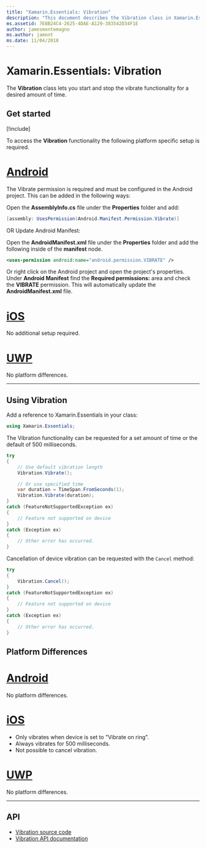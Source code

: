 ```yaml
---
title: "Xamarin.Essentials: Vibration"
description: "This document describes the Vibration class in Xamarin.Essentials, which lets you start and stop the vibrate functionality for a desired amount of time."
ms.assetid: 7E8B24C4-2625-4DAE-A129-383542D34F1E
author: jamesmontemagno
ms.author: jamont
ms.date: 11/04/2018
---
```


# Xamarin.Essentials: Vibration

The **Vibration** class lets you start and stop the vibrate functionality for a desired amount of time.

## Get started

[!include[](~/essentials/includes/get-started.md)]

To access the **Vibration** functionality the following platform specific setup is required.

# [Android](#tab/android)

The Vibrate permission is required and must be configured in the Android project. This can be added in the following ways:

Open the **AssemblyInfo.cs** file under the **Properties** folder and add:

```csharp
[assembly: UsesPermission(Android.Manifest.Permission.Vibrate)]
```

OR Update Android Manifest:

Open the **AndroidManifest.xml** file under the **Properties** folder and add the following inside of the **manifest** node.

```xml
<uses-permission android:name="android.permission.VIBRATE" />
```

Or right click on the Android project and open the project's properties. Under **Android Manifest** find the **Required permissions:** area and check the **VIBRATE** permission. This will automatically update the **AndroidManifest.xml** file.

# [iOS](#tab/ios)

No additional setup required.

# [UWP](#tab/uwp)

No platform differences.

-----

## Using Vibration

Add a reference to Xamarin.Essentials in your class:

```csharp
using Xamarin.Essentials;
```

The Vibration functionality can be requested for a set amount of time or the default of 500 milliseconds.

```csharp
try
{
    // Use default vibration length
    Vibration.Vibrate();

    // Or use specified time
    var duration = TimeSpan.FromSeconds(1);
    Vibration.Vibrate(duration);
}
catch (FeatureNotSupportedException ex)
{
    // Feature not supported on device
}
catch (Exception ex)
{
    // Other error has occurred.
}
```

Cancellation of device vibration can be requested with the `Cancel` method:

```csharp
try
{
    Vibration.Cancel();
}
catch (FeatureNotSupportedException ex)
{
    // Feature not supported on device
}
catch (Exception ex)
{
    // Other error has occurred.
}
```

## Platform Differences

# [Android](#tab/android)

No platform differences.

# [iOS](#tab/ios)

- Only vibrates when device is set to "Vibrate on ring".
- Always vibrates for 500 milliseconds.
- Not possible to cancel vibration.

# [UWP](#tab/uwp)

No platform differences.

-----

## API

- [Vibration source code](https://github.com/xamarin/Essentials/tree/master/Xamarin.Essentials/Vibration)
- [Vibration API documentation](xref:Xamarin.Essentials.Vibration)
